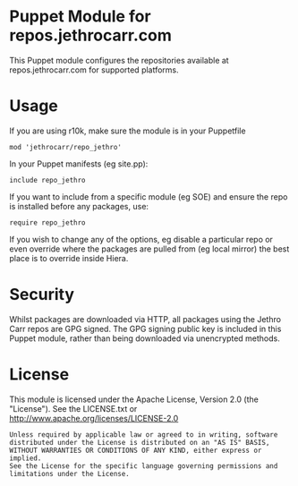 # Puppet Module for repos.jethrocarr.com

This Puppet module configures the repositories available at
repos.jethrocarr.com for supported platforms.


# Usage

If you are using r10k, make sure the module is in your Puppetfile

    mod 'jethrocarr/repo_jethro'

In your Puppet manifests (eg site.pp):

    include repo_jethro

If you want to include from a specific module (eg SOE) and ensure the repo is
installed before any packages, use:

    require repo_jethro

If you wish to change any of the options, eg disable a particular repo or even
override where the packages are pulled from (eg local mirror) the best place
is to override inside Hiera.


# Security

Whilst packages are downloaded via HTTP, all packages using the Jethro Carr
repos are GPG signed. The GPG signing public key is included in this Puppet
module, rather than being downloaded via unencrypted methods.


# License

This module is licensed under the Apache License, Version 2.0 (the "License").
See the LICENSE.txt or http://www.apache.org/licenses/LICENSE-2.0

    Unless required by applicable law or agreed to in writing, software
    distributed under the License is distributed on an "AS IS" BASIS,
    WITHOUT WARRANTIES OR CONDITIONS OF ANY KIND, either express or implied.
    See the License for the specific language governing permissions and
    limitations under the License.

